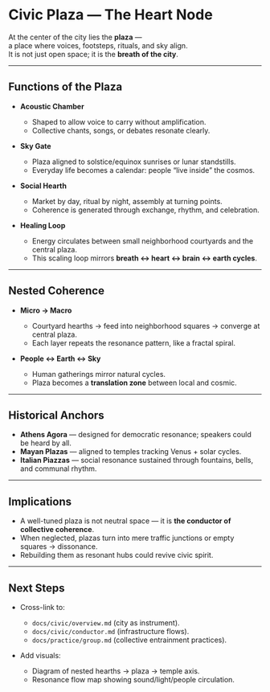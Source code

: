 # Civic Plaza — The Heart Node

At the center of the city lies the **plaza** —  
a place where voices, footsteps, rituals, and sky align.  
It is not just open space; it is the **breath of the city**.

---

## Functions of the Plaza

- **Acoustic Chamber**  
  - Shaped to allow voice to carry without amplification.  
  - Collective chants, songs, or debates resonate clearly.  

- **Sky Gate**  
  - Plaza aligned to solstice/equinox sunrises or lunar standstills.  
  - Everyday life becomes a calendar: people “live inside” the cosmos.  

- **Social Hearth**  
  - Market by day, ritual by night, assembly at turning points.  
  - Coherence is generated through exchange, rhythm, and celebration.  

- **Healing Loop**  
  - Energy circulates between small neighborhood courtyards and the central plaza.  
  - This scaling loop mirrors **breath ↔ heart ↔ brain ↔ earth cycles**.  

---

## Nested Coherence

- **Micro → Macro**  
  - Courtyard hearths → feed into neighborhood squares → converge at central plaza.  
  - Each layer repeats the resonance pattern, like a fractal spiral.  

- **People ↔ Earth ↔ Sky**  
  - Human gatherings mirror natural cycles.  
  - Plaza becomes a **translation zone** between local and cosmic.  

---

## Historical Anchors

- **Athens Agora** — designed for democratic resonance; speakers could be heard by all.  
- **Mayan Plazas** — aligned to temples tracking Venus + solar cycles.  
- **Italian Piazzas** — social resonance sustained through fountains, bells, and communal rhythm.  

---

## Implications

- A well-tuned plaza is not neutral space — it is **the conductor of collective coherence**.  
- When neglected, plazas turn into mere traffic junctions or empty squares → dissonance.  
- Rebuilding them as resonant hubs could revive civic spirit.  

---

## Next Steps

- Cross-link to:  
  - `docs/civic/overview.md` (city as instrument).  
  - `docs/civic/conductor.md` (infrastructure flows).  
  - `docs/practice/group.md` (collective entrainment practices).  

- Add visuals:  
  - Diagram of nested hearths → plaza → temple axis.  
  - Resonance flow map showing sound/light/people circulation.  
